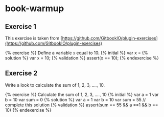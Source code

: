 # book-warmup

## Exercise 1

This exercise is taken from [https://github.com/GitbookIO/plugin-exercises](https://github.com/GitbookIO/plugin-exercises)

{% exercise %}
Define a variable `x` equal to 10.
{% initial %}
var x =
{% solution %}
var x = 10;
{% validation %}
assert(x == 10);
{% endexercise %}


## Exercise 2

Write a look to calculate the sum of 1, 2, 3, ...., 10.

{% exercise %}
Calculate the sum of 1, 2, 3, ...., 10
{% initial %}
var a = 1
var b = 10
var sum = 0
{% solution %}
var a = 1
var b = 10
var sum = 55
// complete this solution
{% validation %}
assert(sum == 55 && a ==1 && b == 10)
{% endexercise %}
